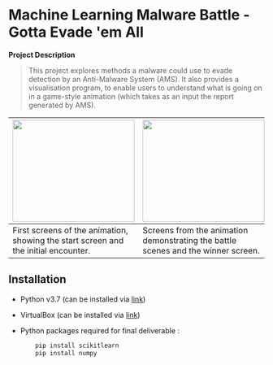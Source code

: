 # Machine Learning Malware Battle - Gotta Evade 'em All

**Project Description**  
> This project explores methods a malware could use to evade detection by an Anti-Malware System (AMS). It also provides a visualisation program, to enable users to understand what is going on in a game-style animation (which takes as an input the report generated by AMS).


| <img src="README_Media/1.gif" width="240" height="200"> |<img src="README_Media/2.gif" width="240" height="200"> |
| --- | --- 
| First screens of the animation, showing the start screen and the initial encounter.| Screens from the animation demonstrating the battle scenes and the winner screen. |


## Installation

* Python v3.7 (can be installed via [link](https://www.python.org/downloads/ "python installation link"))

* VirtualBox (can be installed via [link](https://www.virtualbox.org/wiki/Downloads "virtualbox installation link"))

* Python packages required for final deliverable : 
    ```sh
        pip install scikitlearn  
        pip install numpy
    ```

